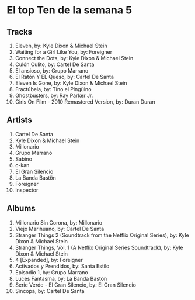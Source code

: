 # El top Ten de la semana 5

## Tracks
1. Eleven, by: Kyle Dixon & Michael Stein
1. Waiting for a Girl Like You, by: Foreigner
1. Connect the Dots, by: Kyle Dixon & Michael Stein
1. Culón Culito, by: Cartel De Santa
1. El ansioso, by: Grupo Marrano
1. El Ratón Y EL Queso, by: Cartel De Santa
1. Eleven Is Gone, by: Kyle Dixon & Michael Stein
1. Fractúbela, by: Tino el Pingüino
1. Ghostbusters, by: Ray Parker Jr.
1. Girls On Film - 2010 Remastered Version, by: Duran Duran

## Artists
1. Cartel De Santa
1. Kyle Dixon & Michael Stein
1. Millonario
1. Grupo Marrano
1. Sabino
1. c-kan
1. El Gran Silencio
1. La Banda Bastön
1. Foreigner
1. Inspector

## Albums
1. Millonario Sin Corona, by: Millonario
1. Viejo Marihuano, by: Cartel De Santa
1. Stranger Things 2 (Soundtrack from the Netflix Original Series), by: Kyle Dixon & Michael Stein
1. Stranger Things, Vol. 1 (A Netflix Original Series Soundtrack), by: Kyle Dixon & Michael Stein
1. 4 [Expanded], by: Foreigner
1. Activados y Prendidos, by: Santa Estilo
1. Episodio 1, by: Grupo Marrano
1. Luces Fantasma, by: La Banda Bastön
1. Serie Verde - El Gran Silencio, by: El Gran Silencio
1. Sincopa, by: Cartel De Santa
